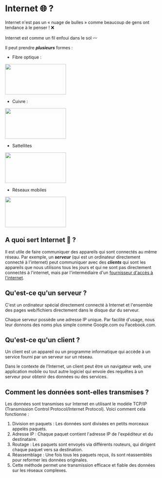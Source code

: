 # Internet &#x1F310; ?

Internet n'est pas un « nuage de bulles » comme beaucoup de gens ont tendance à le penser ! &#x274C;

Internet est comme un fil enfoui dans le sol &#x3030;

Il peut prendre ***plusieurs*** formes :

- Fibre optique :<br>
<img src="https://www.portices.fr/wp-content/uploads/2022/02/fibre-optique-internet.jpg" width="200" height="100">

- Cuivre :<br>
<img src="https://www.maltep.com/1404-large_default/cable-cuivre-nu.jpg" width="200" height="100">

- Sattellites <br>
<img src="https://cdn.satnow.com/community/1693216107010_638288129082064027.png" width="200" height="100">

- Réseaux mobiles <br>
<img src="https://darshinisky.com/wp-content/uploads/2024/01/World-wide-web-on-phone-via-wireless-satellite-network-technology-1.jpg" width="200" height="100">

## A quoi sert Internet  &#x1F914; ?

Il est utile de faire communiquer des appareils qui sont connectés au même réseau. Par exemple, un ***serveur*** (qui est un ordinateur directement connecté à l'internet) peut communiquer avec des ***clients*** qui sont les appareils que nous utilisons tous les jours et qui ne sont pas directement connectés à l'internet, mais par l'intermédiaire d'un [fournisseur d'accès à l'internet](https://fr.wikipedia.org/wiki/Fournisseur_d%27acc%C3%A8s_%C3%A0_Internet).


## Qu'est-ce qu'un **serveur** ?

C'est un ordinateur spécial directement connecté à Internet et l'ensemble des pages web/fichiers directement dans le disque dur du serveur.

Chaque serveur possède une adresse IP unique. Par facilité d'usage, nous leur donnons des noms plus simple comme Google.com ou Facebook.com. 

## Qu'est-ce qu'un **client** ? 

Un client est un appareil ou un programme informatique qui accède à un service fourni par un serveur sur un réseau. 

Dans le contexte de l'Internet, un client peut être un navigateur web, une application mobile ou tout autre logiciel qui envoie des requêtes à un serveur pour obtenir des données ou des services.

## Comment les données sont-elles transmises ?

Les données sont transmises sur Internet en utilisant le modèle TCP/IP (Transmission Control Protocol/Internet Protocol). Voici comment cela fonctionne :

1. Division en paquets : Les données sont divisées en petits morceaux appelés paquets.
2. Adresse IP : Chaque paquet contient l'adresse IP de l'expéditeur et du destinataire.
3. Routage : Les paquets sont envoyés via différents routeurs, qui dirigent chaque paquet vers sa destination.
4. Réassemblage : Une fois tous les paquets reçus, ils sont réassemblés pour reformer les données originales.
5. Cette méthode permet une transmission efficace et fiable des données sur les réseaux complexes.
